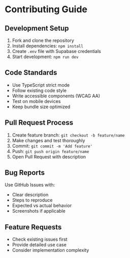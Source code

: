# Contributing Guide

## Development Setup
1. Fork and clone the repository
2. Install dependencies: `npm install`
3. Create `.env` file with Supabase credentials
4. Start development: `npm run dev`

## Code Standards
- Use TypeScript strict mode
- Follow existing code style
- Write accessible components (WCAG AA)
- Test on mobile devices
- Keep bundle size optimized

## Pull Request Process
1. Create feature branch: `git checkout -b feature/name`
2. Make changes and test thoroughly
3. Commit: `git commit -m 'Add feature'`
4. Push: `git push origin feature/name`
5. Open Pull Request with description

## Bug Reports
Use GitHub Issues with:
- Clear description
- Steps to reproduce
- Expected vs actual behavior
- Screenshots if applicable

## Feature Requests
- Check existing issues first
- Provide detailed use case
- Consider implementation complexity